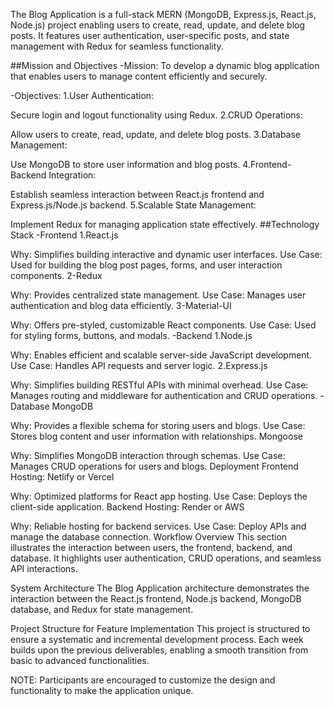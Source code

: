 The Blog Application is a full-stack MERN (MongoDB, Express.js, React.js, Node.js) project enabling users to create, read, update, and delete blog posts. It features user authentication, user-specific posts, and state management with Redux for seamless functionality.

##Mission and Objectives
-Mission:
To develop a dynamic blog application that enables users to manage content efficiently and securely.

-Objectives:
1.User Authentication:

Secure login and logout functionality using Redux.
2.CRUD Operations:

Allow users to create, read, update, and delete blog posts.
3.Database Management:

Use MongoDB to store user information and blog posts.
4.Frontend-Backend Integration:

Establish seamless interaction between React.js frontend and Express.js/Node.js backend.
5.Scalable State Management:

Implement Redux for managing application state effectively.
##Technology Stack
-Frontend
1.React.js

Why: Simplifies building interactive and dynamic user interfaces.
Use Case: Used for building the blog post pages, forms, and user interaction components.
2-Redux

Why: Provides centralized state management.
Use Case: Manages user authentication and blog data efficiently.
3-Material-UI

Why: Offers pre-styled, customizable React components.
Use Case: Used for styling forms, buttons, and modals.
-Backend
1.Node.js

Why: Enables efficient and scalable server-side JavaScript development.
Use Case: Handles API requests and server logic.
2.Express.js

Why: Simplifies building RESTful APIs with minimal overhead.
Use Case: Manages routing and middleware for authentication and CRUD operations.
-Database
MongoDB

Why: Provides a flexible schema for storing users and blogs.
Use Case: Stores blog content and user information with relationships.
Mongoose

Why: Simplifies MongoDB interaction through schemas.
Use Case: Manages CRUD operations for users and blogs.
Deployment
Frontend Hosting: Netlify or Vercel

Why: Optimized platforms for React app hosting.
Use Case: Deploys the client-side application.
Backend Hosting: Render or AWS

Why: Reliable hosting for backend services.
Use Case: Deploy APIs and manage the database connection.
Workflow Overview
This section illustrates the interaction between users, the frontend, backend, and database. It highlights user authentication, CRUD operations, and seamless API interactions.

System Architecture
The Blog Application architecture demonstrates the interaction between the React.js frontend, Node.js backend, MongoDB database, and Redux for state management.

Project Structure for Feature Implementation
This project is structured to ensure a systematic and incremental development process. Each week builds upon the previous deliverables, enabling a smooth transition from basic to advanced functionalities.

NOTE: Participants are encouraged to customize the design and functionality to make the application unique.
